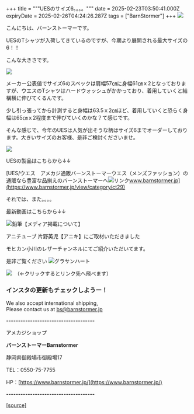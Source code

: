 +++
title = """UESのサイズ6。。。。"""
date = 2025-02-23T03:50:41.000Z
expiryDate = 2025-02-26T04:24:26.287Z
tags = ["BarnStormer"]
+++
[![](https://stat.ameba.jp/user_images/20231023/16/barnstormer-go/b2/03/p/o0420015015354743273.png)](https://ameblo.jp/barnstormer-go/entry-12825670498.html)

こんにちは、バーンストーマーです。

UESのTシャツが入荷してきているのですが、今期より展開される最大サイズの6！！

こんな大きさです。

[![](https://stat.ameba.jp/user_images/20250223/11/barnstormer-go/65/3a/j/o0466070015547323494.jpg)](https://stat.ameba.jp/user_images/20250223/11/barnstormer-go/65/3a/j/o0466070015547323494.jpg)

メーカー公表値でサイズ6のスペックは肩幅57㎝に身幅61㎝ｘ2となっておりますが、ウエスのTシャツはハードウォッシュがかかっており、着用していくと結構横に伸びてくるんです。

少し引っ張ってから計測すると身幅は63.5ｘ2㎝ほど、着用していくと恐らく身幅は65㎝ｘ2程度まで伸びていくのかな？て感じです。

そんな感じで、今年のUESは人気が出そうな柄はサイズ6までオーダーしております。大きいサイズのお客様、是非ご検討くださいませ。

[![](https://stat.ameba.jp/user_images/20250223/12/barnstormer-go/36/5d/j/o0466070015547325967.jpg)](https://stat.ameba.jp/user_images/20250223/12/barnstormer-go/36/5d/j/o0466070015547325967.jpg)

UESの製品はこちらから↓↓

[UES/ウエス　アメカジ通販バーンストーマーウエス（メンズファッション）の通販なら豊富な品揃えのバーンストーマーへ![リンク](https://c.stat100.ameba.jp/ameblo/symbols/v3.20.0/svg/gray/editor_link.svg)www.barnstormer.jp](https://www.barnstormer.jp/view/category/ct29)

それでは、また。。。。

最新動画はこちらから↓↓

![鉛筆](https://stat100.ameba.jp/blog/ucs/img/char/char3/519.png)【メディア掲載について】

アニチューブ 片野英児【アニキ】にご取材いただきました

モヒカン小川のレザーチャンネルにてご紹介いただいてます。

是非ご覧ください ![グラサンハート](https://stat100.ameba.jp/blog/ucs/img/char/char3/148.png)

[![](https://stat.ameba.jp/user_images/20230412/16/barnstormer-go/6a/23/p/o0108010815269242493.png)](https://www.instagram.com/barnstormer_daily/)　（←クリックするとリンク先へ飛べます）

### インスタの更新もチェックしようー！

We also accept international shipping,  
Please contact us at bs@barnstormer.jp

**\-------------------------------------**

アメカジショップ

**バーンストーマーBarnstormer**

静岡県御殿場市御殿場17

TEL：0550-75-7755

HP：[https://www.barnstormer.jp/](https://www.barnstormer.jp/)

**\-------------------------------------**

[[source]](https://ameblo.jp/barnstormer-go/entry-12887501050.html)
